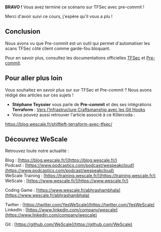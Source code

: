**BRAVO !** Vous avez terminé ce scénario sur TFSec avec pre-commit !

Merci d'avoir suivi ce cours, j'espère qu'il vous a plu !

## Conclusion

Nous avons vu que Pre-commit est un outil qui permet d'automatiser les scans TFSec côté client comme garde-fou bloquant.

Pour en savoir plus, consultez les documentations officielles [TFSec](https://aquasecurity.github.io/tfsec/v1.1.5/) et [Pre-commit](https://pre-commit.com/).

## Pour aller plus loin

Vous souhaitez en savoir plus sur sur TFSec et Pre-commit ? Nous avons rédigé des articles sur ces sujets !

- **Stéphane Teyssier** vous parle de **Pre-commit** et des ses intégrations **Terraform** : [Vers l'Infrastructure Craftsmanship avec les Git Hooks](https://blog.wescale.fr/vers-linfrastructure-craftsmanship-avec-les-git-hooks/)
- Vous pouvez aussi retrouver l'article associé à ce Killercoda : 

https://blog.wescale.fr/shiftleft-terraform-avec-tfsec/


## Découvrez WeScale
Retrouvez toute notre actualité :

Blog : [https://blog.wescale.fr/](https://blog.wescale.fr/)  
Podcast : [https://www.podcastics.com/podcast/wespeakcloud](https://www.podcastics.com/podcast/wespeakcloud)  
WeScale Training : [https://training.wescale.fr/](https://training.wescale.fr/)  
WeScale : [https://www.wescale.fr/](https://www.wescale.fr/)  

Coding Game : [https://www.wescale.fr/abhrashambhala](https://www.wescale.fr/abhrashambhala)  

Twitter : [https://twitter.com/YesWeScale](https://twitter.com/YesWeScale)  
LinkedIn : [https://www.linkedin.com/company/wescale](https://www.linkedin.com/company/wescale)  

Git : [https://github.com/WeScale](https://github.com/WeScale)  
